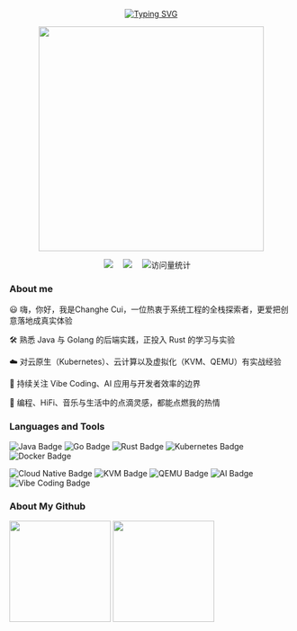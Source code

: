 <div align="center">

  <!-- 打字效果 -->
  <a href="https://github.com/junkaione"><img src="https://readme-typing-svg.demolab.com?font=Fira+Code&pause=1000&random=false&width=330&lines=console.log(%22Hello+World!%22);I'm+CCH%2C+Have+a+nice+day!" alt="Typing SVG" /></a>

  <!-- 敲代码图片 -->
  <a href="https://sm.ms/image/n2wPkGMSgY7eKE3" target="_blank"><img src="https://s2.loli.net/2024/05/16/n2wPkGMSgY7eKE3.png" width="400" ></a>

  <!-- profile logo 个人资料徽标 -->
  <div>
    <a href="https://thankseveryone.top"><img src="https://img.shields.io/badge/Website-博客-8c36db" /></a>&emsp;
    <a href="https://smms.app/image/aphIYjl6ikxDbT3"><img src="https://img.shields.io/badge/WeChat-微信-07c160" /></a>&emsp;
    <!-- visitor -->
    <img src="https://komarev.com/ghpvc/?username=cuihe500&label=Views&color=orange&style=flat" alt="访问量统计" />&emsp;
  </div>

</div>

### About me

😃 嗨，你好，我是Changhe Cui，一位热衷于系统工程的全栈探索者，更爱把创意落地成真实体验  

🛠️ 熟悉 Java 与 Golang 的后端实践，正投入 Rust 的学习与实验  

☁️ 对云原生（Kubernetes）、云计算以及虚拟化（KVM、QEMU）有实战经验  

🤖 持续关注 Vibe Coding、AI 应用与开发者效率的边界 
 
🎵 编程、HiFi、音乐与生活中的点滴灵感，都能点燃我的热情

### Languages and Tools

![Java Badge](https://img.shields.io/badge/Java-ED8B00?logo=openjdk&logoColor=fff&style=flat)
![Go Badge](https://img.shields.io/badge/Go-00ADD8?logo=go&logoColor=fff&style=flat)
![Rust Badge](https://img.shields.io/badge/Rust-000000?logo=rust&logoColor=fff&style=flat)
![Kubernetes Badge](https://img.shields.io/badge/Kubernetes-326CE5?logo=kubernetes&logoColor=fff&style=flat)
![Docker Badge](https://img.shields.io/badge/Docker-2496ED?logo=docker&logoColor=fff&style=flat)

![Cloud Native Badge](https://img.shields.io/badge/Cloud%20Native-1A73E8?logo=googlecloud&logoColor=fff&style=flat)
![KVM Badge](https://img.shields.io/badge/KVM-Virtualization-556B2F?logo=linux&logoColor=fff&style=flat)
![QEMU Badge](https://img.shields.io/badge/QEMU-Virtualization-FF6600?style=flat)
![AI Badge](https://img.shields.io/badge/AI-Applications-6A5ACD?logo=openai&logoColor=fff&style=flat)
![Vibe Coding Badge](https://img.shields.io/badge/Vibe-Coding-FF69B4?style=flat)


### About My Github

<div align="left">
  <img height='180' src="https://github-readme-stats.vercel.app/api/top-langs/?username=cuihe500&layout=compact&langs_count=8" align="center" />
  <img height='180' src="https://github-readme-stats.vercel.app/api?username=cuihe500&show_icons=true" align="center" />
</div> 
